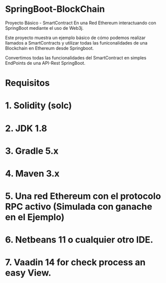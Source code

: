# SpringBoot-BlockChain
Proyecto Básico - SmartContract En una Red Ethereum interactuando con SpringBoot mediante el uso de Web3j.


Este proyecto muestra un ejemplo básico de cómo podemos realizar llamados a SmartContracts y utilizar todas las funiconalidades de una Blockchain en Ethereum desde Springboot.

Convertimos todas las funcionalidades del SmartContract en simples EndPoints de una API-Rest SpringBoot.


# Requisitos 

# 1. Solidity (solc)
# 2. JDK 1.8
# 3. Gradle 5.x
# 4. Maven 3.x
# 5. Una red Ethereum con el protocolo RPC activo (Simulada con ganache en el Ejemplo)
# 6. Netbeans 11 o cualquier otro IDE.
# 7. Vaadin 14 for check process an easy View.



